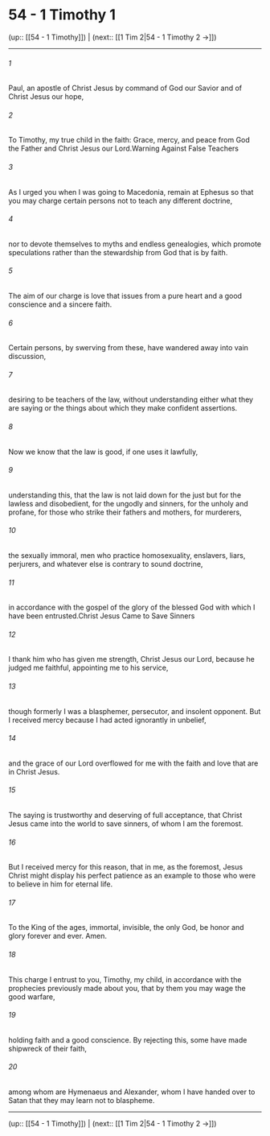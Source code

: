 # 54 - 1 Timothy 1

(up:: [[54 - 1 Timothy]]) | (next:: [[1 Tim 2|54 - 1 Timothy 2 →]])

***


###### 1 
Paul, an apostle of Christ Jesus by command of God our Savior and of Christ Jesus our hope, 

###### 2 
To Timothy, my true child in the faith: Grace, mercy, and peace from God the Father and Christ Jesus our Lord.Warning Against False Teachers 

###### 3 
As I urged you when I was going to Macedonia, remain at Ephesus so that you may charge certain persons not to teach any different doctrine, 

###### 4 
nor to devote themselves to myths and endless genealogies, which promote speculations rather than the stewardship from God that is by faith. 

###### 5 
The aim of our charge is love that issues from a pure heart and a good conscience and a sincere faith. 

###### 6 
Certain persons, by swerving from these, have wandered away into vain discussion, 

###### 7 
desiring to be teachers of the law, without understanding either what they are saying or the things about which they make confident assertions. 

###### 8 
Now we know that the law is good, if one uses it lawfully, 

###### 9 
understanding this, that the law is not laid down for the just but for the lawless and disobedient, for the ungodly and sinners, for the unholy and profane, for those who strike their fathers and mothers, for murderers, 

###### 10 
the sexually immoral, men who practice homosexuality, enslavers, liars, perjurers, and whatever else is contrary to sound doctrine, 

###### 11 
in accordance with the gospel of the glory of the blessed God with which I have been entrusted.Christ Jesus Came to Save Sinners 

###### 12 
I thank him who has given me strength, Christ Jesus our Lord, because he judged me faithful, appointing me to his service, 

###### 13 
though formerly I was a blasphemer, persecutor, and insolent opponent. But I received mercy because I had acted ignorantly in unbelief, 

###### 14 
and the grace of our Lord overflowed for me with the faith and love that are in Christ Jesus. 

###### 15 
The saying is trustworthy and deserving of full acceptance, that Christ Jesus came into the world to save sinners, of whom I am the foremost. 

###### 16 
But I received mercy for this reason, that in me, as the foremost, Jesus Christ might display his perfect patience as an example to those who were to believe in him for eternal life. 

###### 17 
To the King of the ages, immortal, invisible, the only God, be honor and glory forever and ever. Amen. 

###### 18 
This charge I entrust to you, Timothy, my child, in accordance with the prophecies previously made about you, that by them you may wage the good warfare, 

###### 19 
holding faith and a good conscience. By rejecting this, some have made shipwreck of their faith, 

###### 20 
among whom are Hymenaeus and Alexander, whom I have handed over to Satan that they may learn not to blaspheme.

***

(up:: [[54 - 1 Timothy]]) | (next:: [[1 Tim 2|54 - 1 Timothy 2 →]])
